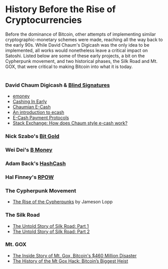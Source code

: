 # History Before the Rise of Cryptocurrencies
Before the dominance of Bitcoin, other attempts of implementing similar cryptographic-monetary schemes were made, reaching all the way back to the early 90s. While David Chaum's Digicash was the only idea to be implemented, all works would nonetheless leave a critical impact on Satoshi. Listed below are some of these early projects, a bit on the Cypherpunk movement, and two historical phases, the Silk Road and Mt. GOX, that were critical to making Bitcoin into what it is today.
<br>
<br>
### David Chaum Digicash & [Blind Signatures](https://www.chaum.com/publications/Chaum-blind-signatures.PDF)
  * [emoney](https://www.wired.com/1994/12/emoney/)
  * [Cashing In Early](https://tedium.co/2017/11/27/digicash-ecash-bitcoin-history/)
  * [Chaumian E-Cash](https://medium.com/@nopara73/chaumian-e-cash-for-custodial-bitcoin-wallets-and-services-to-scale-bitcoin-8977d9a03064)
  * [An introduction to ecash](https://web.archive.org/web/19971009044558/http://digicash.com/publish/ecash_intro/ecash_intro.html)
  * [E-Cash Payment Protocols](http://www.enggjournals.com/ijcse/doc/IJCSE12-04-09-053.pdf)
  * [Stack Exchange: How does Chaum style e-cash work?](https://bitcoin.stackexchange.com/questions/9544/how-does-chaum-style-e-cash-work-all-the-wiki-links-are-broken)
### Nick Szabo's [Bit Gold](http://unenumerated.blogspot.com/2005/12/bit-gold.html)
### Wei Dei's [B Money](http://www.weidai.com/bmoney.txt)
### Adam Back's [HashCash](http://nakamotoinstitute.org/static/docs/hashcash.pdf)
### Hal Finney's [RPOW](https://cryptome.org/rpow.htm)
### The Cypherpunk Movement
  * [The Rise of the Cypherpunks](https://www.coindesk.com/the-rise-of-the-cypherpunks/) by Jameson Lopp
### The Silk Road
  * [The Untold Story of Silk Road: Part 1](https://www.wired.com/2015/04/silk-road-1/)
  * [The Untold Story of Silk Road: Part 2](https://www.wired.com/2015/05/silk-road-2/)
### Mt. GOX
  * [The Inside Story of Mt. Gox, Bitcoin's $460 Million Disaster](https://www.wired.com/2014/03/bitcoin-exchange/)
  * [The History of the Mt Gox Hack: Bitcoin’s Biggest Heist](https://blockonomi.com/mt-gox-hack/)
